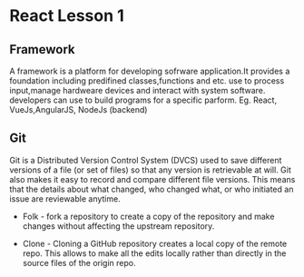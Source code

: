 # React Lesson 1

## Framework
 A framework is a platform for developing sofrware application.It provides a foundation including predifined classes,functions and etc. use to process input,manage hardweare devices and interact with system software.
 developers can use to build programs for a specific parform.
  Eg. React, VueJs,AngularJS, NodeJs (backend)

## Git
Git is a Distributed Version Control System (DVCS) used to save different versions of a file (or set of files) so that any version is retrievable at will.
Git also makes it easy to record and compare different file versions. This means that the details about what changed, who changed what, or who initiated an issue are reviewable anytime.

* Folk - fork a repository to create a copy of the repository and make changes without affecting the upstream repository.

* Clone - Cloning a GitHub repository creates a local copy of the remote repo. This allows to make all the edits locally rather than directly in the source files of the origin repo. 


